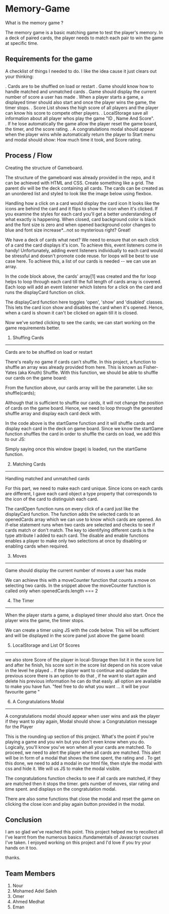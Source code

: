 # Memory-Game
What is the memory game ? 

The memory game is a basic matching game to test the player's memory. In a deck of paired cards, the player needs to match each pair to win the game at specific time.



Requirements for the game
-----------------------------

A checklist of things I needed to do. I like the idea cause it just clears out your thinking:

. Cards are to be shuffled on load or restart
. Game should know how to handle matched and unmatched cards
. Game should display the current number of score a user has made
. When a player starts a game, a displayed timer should also start and once the player wins the game, the timer stops.
. Score List shows the high score of all players and the player can know his score to compete other players.
. LocalStorage save all information about all player whos play the game "ID , Name And Score".  
. If he lose automatically the game allow the player reset the game board, the timer, and the score rating.
. A congratulations modal should appear when the player wins while automatically return the player to Start menu and modal should show: How much time it took, and Score    rating.

Process / Flow
-----------------------------------------------

Creating the structure of Gameboard.

The structure of the gameboard was already provided in the repo, and it can be achieved with HTML and CSS. Create something like a grid. The parent div will be the deck containing all cards. The cards can be created as an unordered list and styled to look like the image below using flexbox.

Handling how a click on a card would display the card icon
It looks like the icons are behind the card and it flips to show the icon when it's clicked. If you examine the styles for each card you'll get a better understanding of what exactly is happening. When closed, card background color is black and the font size is zero and when opened background color changes to blue and font size increase*…not so mysterious right? Great!

We have a deck of cards what next? We need to ensure that on each click of a card the card displays it's icon. To achieve this, event listeners come in handy! Unfortunately, adding event listeners individually to each card would be stressful and doesn't promote code reuse. for loops will be best to use case here. To achieve this, a list of our cards is needed -- we can use an array.

In the code block above, the cards' array[1] was created and the for loop helps to loop through each card till the full length of cards array is covered. Each loop will add an event listener which listens for a click on the card and runs the displayCard function on click.

The displayCard function here toggles 'open', 'show' and 'disabled' classes. This lets the card icon show and disables the card when it's opened. Hence, when a card is shown it can't be clicked on again till it is closed.

Now we've sorted clicking to see the cards; we can start working on the game requirements better.

1. Shuffing Cards
------------------------------------------------------------------

Cards are to be shuffled on load or restart

There's really no game if cards can't shuffle. In this project, a function to shuffle an array was already provided from here. This is known as Fisher-Yates (aka Knuth) Shuffle. With this function, we should be able to shuffle our cards on the game board:

From the function above, our cards array will be the parameter. Like so: shuffle(cards);

Although that is sufficient to shuffle our cards, it will not change the position of cards on the game board. Hence, we need to loop through the generated shuffle array and display each card deck with.

In the code above is the startGame function and it will shuffle cards and display each card in the deck on game board. Since we know the startGame function shuffles the card in order to shuffle the cards on load, we add this to our JS:

Simply saying once this window (page) is loaded, run the startGame function.


2. Matching Cards
---------------------------------------------------------

Handling matched and unmatched cards

For this part, we need to make each card unique. Since icons on each cards are different, I gave each card object a type property that corresponds to the icon of the card to distinguish each card.

The cardOpen function runs on every click of a card just like the displayCard function. The function adds the selected cards to an openedCards array which we can use to know which cards are opened. An if-else statement runs when two cards are selected and checks to see if cards match or don't match. The key to identifying different cards is the type attribute I added to each card. The disable and enable functions enables a player to make only two selections at once by disabling or enabling cards when required.

3. Moves
--------------------------------------------------------------

Game should display the current number of moves a user has made

We can achieve this with a moveCounter function that counts a move on selecting two cards. In the snippet above the moveCounter function is called only when openedCards.length === 2


4. The Timer
---------------------------------------------------------------

When the player starts a game, a displayed timer should also start. Once the player wins the game, the timer stops.

We can create a timer using JS with the code below. This will be sufficient and will be displayed in the score panel just above the game board:


5. LocalStorage and List Of Scores
--------------------------------------------------------

we also store Score of the player in local-Storage then list it in the score list and after he finish, his score sort in the score list depend on his score value in the level he played .. if the player want to continue and update the previous score there is an option to do that , if he want to start again and delete his previous information he can do that easly. all option are available to make you have fun. 
"feel free to do what you want ... it will be your favourite game "
 
6. A Congratulations Modal
------------------------------------------------------------

A congratulations modal should appear when user wins and ask the player if they want to play again, Modal should show: a Congratulation message for the Player

This is the rounding up section of this project. What's the point if you're playing a game and you win but you don't even know when you do. Logically, you'll know you've won when all your cards are matched. To proceed, we need to alert the player when all cards are matched. This alert will be in form of a modal that shows the time spent, the rating and . To get this done, we need to add a modal in our html file, then style the modal with css and hide it. We will us JS to make the modal visible.

The congratulations function checks to see if all cards are matched, if they are matched then it stops the timer. gets number of moves, star rating and time spent. and displays on the congratulation modal.

There are also some functions that close the modal and reset the game on clicking the close icon and play again button provided in the modal.

Conclusion
------------------------------------------

I am so glad we've reached this point. This project helped me to recollect all I've learnt from the numerous basics /fundamentals of Javascript courses I've taken. I enjoyed working on this project and I'd love if you try your hands on it too.

thanks.

Team Members 
------------

1. Nour 
2. Mohamed Adel Saleh
3. Omer 
4. Ahmed Medhat
5. Eman 
